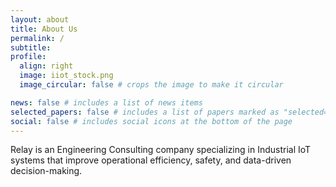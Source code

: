 ```yaml
---
layout: about
title: About Us
permalink: /
subtitle:
profile:
  align: right
  image: iiot_stock.png
  image_circular: false # crops the image to make it circular

news: false # includes a list of news items
selected_papers: false # includes a list of papers marked as "selected={true}"
social: false # includes social icons at the bottom of the page
---
```


Relay is an Engineering Consulting company specializing in Industrial IoT systems that improve operational efficiency, safety, and data-driven decision-making. 